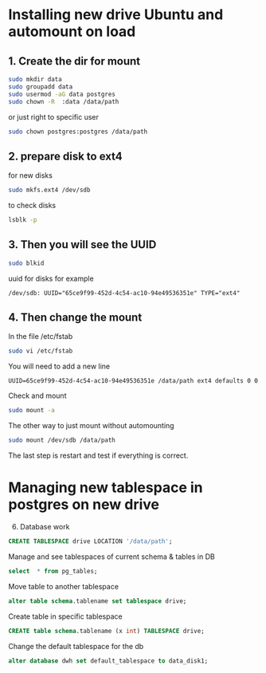 # Installing new drive Ubuntu and automount on load
## 1. Create the dir for mount 
```bash 
sudo mkdir data 
sudo groupadd data 
sudo usermod -aG data postgres
sudo chown -R  :data /data/path 
```
or just right to specific user 
```bash 
sudo chown postgres:postgres /data/path
```
## 2. prepare disk to ext4 
for new disks 
```bash 
sudo mkfs.ext4 /dev/sdb
```
to check disks
```bash 
lsblk -p
```

## 3. Then you will see the UUID
```bash 
sudo blkid
```

uuid for disks for example 
```
/dev/sdb: UUID="65ce9f99-452d-4c54-ac10-94e49536351e" TYPE="ext4"
```
## 4. Then change the mount 
In the file /etc/fstab
```bash 
sudo vi /etc/fstab
```
You will need to add a new line 
```
UUID=65ce9f99-452d-4c54-ac10-94e49536351e /data/path ext4 defaults 0 0   
```

Check and mount 
```bash
sudo mount -a 
```

The other way to just mount without automounting 
```bash
sudo mount /dev/sdb /data/path
```

The last step is restart and test if everything is correct.

# Managing new tablespace in postgres on new drive 
6. Database work 
```sql
CREATE TABLESPACE drive LOCATION '/data/path';

```
Manage and see tablespaces of current schema & tables in DB
```sql 
select  * from pg_tables; 
```

Move table to another tablespace 
```sql 
alter table schema.tablename set tablespace drive;
```

Create table in specific tablespace 
```sql 
CREATE table schema.tablename (x int) TABLESPACE drive;
```

Change the default tablespace for the db
```sql
alter database dwh set default_tablespace to data_disk1;
```